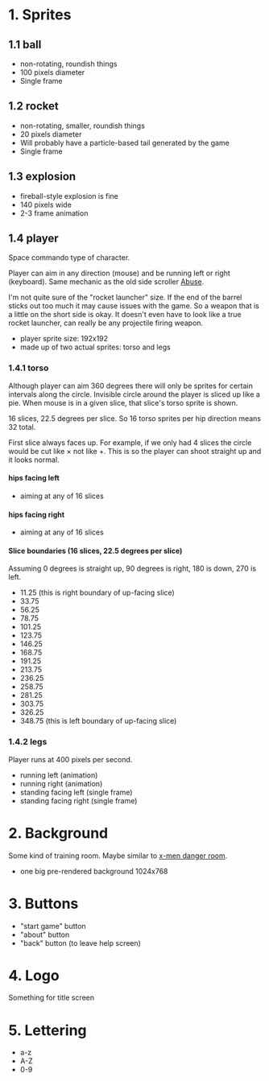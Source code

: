 # 1. Sprites
## 1.1 ball

- non-rotating, roundish things
- 100 pixels diameter
- Single frame

## 1.2 rocket

- non-rotating, smaller, roundish things
- 20 pixels diameter
- Will probably have a particle-based tail generated by the game
- Single frame

## 1.3 explosion

- fireball-style explosion is fine
- 140 pixels wide
- 2-3 frame animation

## 1.4 player

Space commando type of character.

Player can aim in any direction (mouse) and be running left or right (keyboard). Same mechanic as the old side scroller [Abuse](http://youtu.be/KeLdGtyuZ14).

I'm not quite sure of the "rocket launcher" size. If the end of the barrel sticks out too much it may cause issues with the game. So a weapon that is a little on the short side is okay. It doesn't even have to look like a true rocket launcher, can really be any projectile firing weapon.

- player sprite size: 192x192
- made up of two actual sprites: torso and legs

### 1.4.1 torso

Although player can aim 360 degrees there will only be sprites for certain intervals along the circle. Invisible circle around the player is sliced up like a pie. When mouse is in a given slice, that slice's torso sprite is shown.

16 slices, 22.5 degrees per slice. So 16 torso sprites per hip direction means 32 total.

First slice always faces up. For example, if we only had 4 slices the circle would be cut like &times; not like +. This is so the player can shoot straight up and it looks normal.

#### hips facing left

- aiming at any of 16 slices

#### hips facing right

- aiming at any of 16 slices

#### Slice boundaries (16 slices, 22.5 degrees per slice)

Assuming 0 degrees is straight up, 90 degrees is right, 180 is down, 270 is left.

- 11.25 (this is right boundary of up-facing slice)
- 33.75
- 56.25
- 78.75
- 101.25
- 123.75
- 146.25
- 168.75
- 191.25
- 213.75
- 236.25
- 258.75
- 281.25
- 303.75
- 326.25
- 348.75 (this is left boundary of up-facing slice)

### 1.4.2 legs

Player runs at 400 pixels per second.

- running left (animation)
- running right (animation)
- standing facing left (single frame)
- standing facing right (single frame)

# 2. Background

Some kind of training room. Maybe similar to [x-men danger room](https://c2.staticflickr.com/4/3623/3658562333_7dc8496ac7_z.jpg).

- one big pre-rendered background 1024x768

# 3. Buttons

- "start game" button
- "about" button
- "back" button (to leave help screen)

# 4. Logo

Something for title screen

# 5. Lettering

- a-z
- A-Z
- 0-9